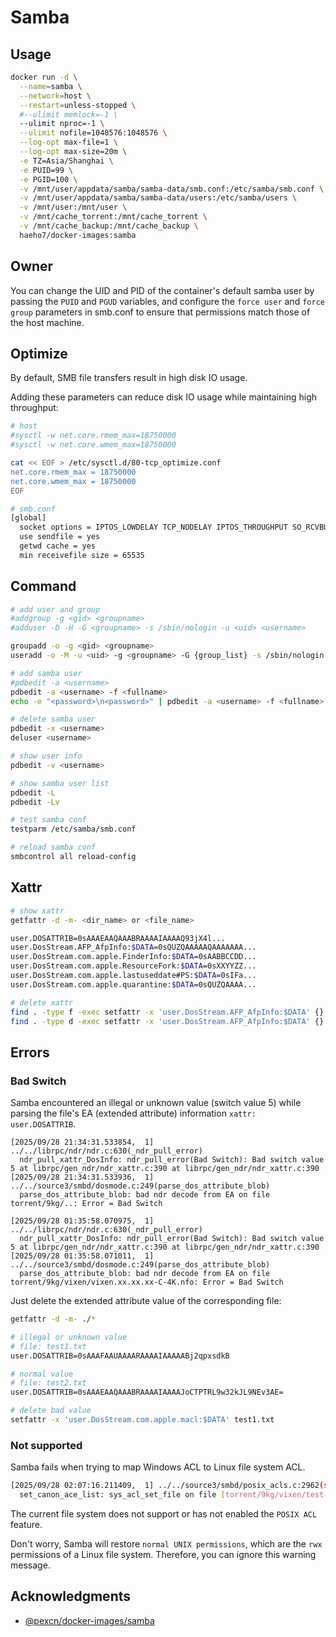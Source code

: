 # Samba

## Usage

```sh
docker run -d \
  --name=samba \
  --network=host \
  --restart=unless-stopped \
  #--ulimit memlock=-1 \
  --ulimit nproc=-1 \
  --ulimit nofile=1048576:1048576 \
  --log-opt max-file=1 \
  --log-opt max-size=20m \
  -e TZ=Asia/Shanghai \
  -e PUID=99 \
  -e PGID=100 \
  -v /mnt/user/appdata/samba/samba-data/smb.conf:/etc/samba/smb.conf \
  -v /mnt/user/appdata/samba/samba-data/users:/etc/samba/users \
  -v /mnt/user:/mnt/user \
  -v /mnt/cache_torrent:/mnt/cache_torrent \
  -v /mnt/cache_backup:/mnt/cache_backup \
  haeho7/docker-images:samba
```

## Owner

You can change the UID and PID of the container's default samba user by passing the `PUID` and `PGUD` variables, and configure the `force user` and `force group` parameters in smb.conf to ensure that permissions match those of the host machine.

## Optimize

By default, SMB file transfers result in high disk IO usage.

Adding these parameters can reduce disk IO usage while maintaining high throughput:

```sh
# host
#sysctl -w net.core.rmem_max=18750000
#sysctl -w net.core.wmem_max=18750000

cat << EOF > /etc/sysctl.d/80-tcp_optimize.conf
net.core.rmem_max = 18750000
net.core.wmem_max = 18750000
EOF
```

```sh
# smb.conf
[global]
  socket options = IPTOS_LOWDELAY TCP_NODELAY IPTOS_THROUGHPUT SO_RCVBUF=1048576 SO_SNDBUF=1048576
  use sendfile = yes
  getwd cache = yes
  min receivefile size = 65535
```

## Command

```sh
# add user and group
#addgroup -g <gid> <groupname>
#adduser -D -H -G <groupname> -s /sbin/nologin -u <uid> <username>

groupadd -o -g <gid> <groupname>
useradd -o -M -u <uid> -g <groupname> -G {group_list} -s /sbin/nologin <username>

# add samba user
#pdbedit -a <username>
pdbedit -a <username> -f <fullname>
echo -e "<password>\n<password>" | pdbedit -a <username> -f <fullname> -t

# delete samba user
pdbedit -x <username>
deluser <username>

# show user info
pdbedit -v <username>

# show samba user list
pdbedit -L
pdbedit -Lv

# test samba conf
testparm /etc/samba/smb.conf

# reload samba conf
smbcontrol all reload-config
```

## Xattr

```sh
# show xattr
getfattr -d -m- <dir_name> or <file_name>

user.DOSATTRIB=0sAAAEAAQAAABRAAAAIAAAAQ93jX4l...
user.DosStream.AFP_AfpInfo:$DATA=0sQUZQAAAAAQAAAAAAA...
user.DosStream.com.apple.FinderInfo:$DATA=0sAABBCCDD...
user.DosStream.com.apple.ResourceFork:$DATA=0sXXYYZZ...
user.DosStream.com.apple.lastuseddate#PS:$DATA=0sIFa...
user.DosStream.com.apple.quarantine:$DATA=0sQUZQAAAA...

# delete xattr
find . -type f -exec setfattr -x 'user.DosStream.AFP_AfpInfo:$DATA' {} \; 
find . -type d -exec setfattr -x 'user.DosStream.AFP_AfpInfo:$DATA' {} \;
```

## Errors

### Bad Switch

Samba encountered an illegal or unknown value (switch value 5) while parsing the file's EA (extended attribute) information `xattr: user.DOSATTRIB`.

```log
[2025/09/28 21:34:31.533854,  1] ../../librpc/ndr/ndr.c:630(_ndr_pull_error)
  ndr_pull_xattr_DosInfo: ndr_pull_error(Bad Switch): Bad switch value 5 at librpc/gen_ndr/ndr_xattr.c:390 at librpc/gen_ndr/ndr_xattr.c:390
[2025/09/28 21:34:31.533936,  1] ../../source3/smbd/dosmode.c:249(parse_dos_attribute_blob)
  parse_dos_attribute_blob: bad ndr decode from EA on file torrent/9kg/..: Error = Bad Switch

[2025/09/28 01:35:58.070975,  1] ../../librpc/ndr/ndr.c:630(_ndr_pull_error)
  ndr_pull_xattr_DosInfo: ndr_pull_error(Bad Switch): Bad switch value 5 at librpc/gen_ndr/ndr_xattr.c:390 at librpc/gen_ndr/ndr_xattr.c:390
[2025/09/28 01:35:58.071011,  1] ../../source3/smbd/dosmode.c:249(parse_dos_attribute_blob)
  parse_dos_attribute_blob: bad ndr decode from EA on file torrent/9kg/vixen/vixen.xx.xx.xx-C-4K.nfo: Error = Bad Switch
```

Just delete the extended attribute value of the corresponding file:

```sh
getfattr -d -m- ./*

# illegal or unknown value
# file: test1.txt
user.DOSATTRIB=0sAAAFAAUAAAARAAAAIAAAAABj2qpxsdkB

# normal value
# file: test2.txt
user.DOSATTRIB=0sAAAEAAQAAABRAAAAIAAAAJoCTPTRL9w32kJL9NEv3AE=

# delete bad value
setfattr -x 'user.DosStream.com.apple.macl:$DATA' test1.txt
```

### Not supported

Samba fails when trying to map Windows ACL to Linux file system ACL.

```sh
[2025/09/28 02:07:16.211409,  1] ../../source3/smbd/posix_acls.c:2962(set_canon_ace_list)
  set_canon_ace_list: sys_acl_set_file on file [torrent/9kg/vixen/test-dir]: (Not supported)
```

The current file system does not support or has not enabled the `POSIX ACL` feature.

Don't worry, Samba will restore `normal UNIX permissions`, which are the `rwx` permissions of a Linux file system. Therefore, you can ignore this warning message.

## Acknowledgments

- [@pexcn/docker-images/samba](https://github.com/pexcn/docker-images/blob/master/utils/samba)
